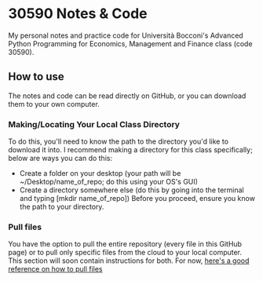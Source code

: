 # 30590 Notes & Code

My personal notes and practice code for Università Bocconi's Advanced Python Programming for Economics, Management and Finance class (code 30590).

## How to use
The notes and code can be read directly on GitHub, or you can download them to your own computer. 

### Making/Locating Your Local Class Directory
To do this, you'll need to know the path to the directory you'd like to download it into. I recommend making a directory for this class specifically; below are ways you can do this:
- Create a folder on your desktop (your path will be ~/Desktop/name_of_repo; do this using your OS's GUI)
- Create a directory somewhere else (do this by going into the terminal and typing [mkdir name_of_repo])
Before you proceed, ensure you know the path to your directory.

### Pull files
You have the option to pull the entire repository (every file in this GitHub page) or to pull only specific files from the cloud to your local computer. This section will soon contain instructions for both. For now, [here's a good reference on how to pull files](https://www.atlassian.com/git/tutorials/syncing/git-pull)
